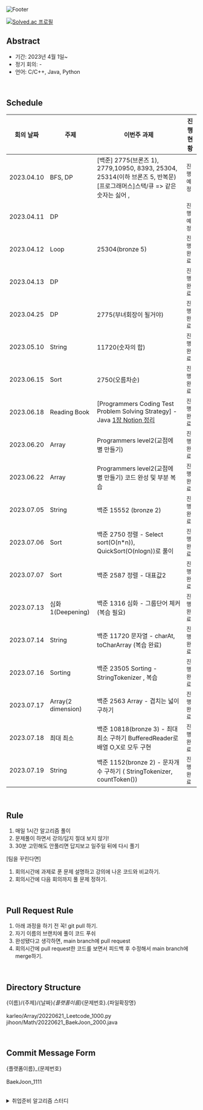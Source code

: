 ![Footer](https://capsule-render.vercel.app/api?type=waving&color=auto&height=200&section=footer&text=Algorithms%20study&fontSize=100)



[![Solved.ac
프로필](http://mazassumnida.wtf/api/v2/generate_badge?boj=karleo)](https://solved.ac/profile/karleo)







## Abstract

- 기간: 2023년 4월 1일~
- 정기 회의: -
- 언어: C/C++, Java, Python

<br>

## Schedule


| **회의 날짜**  | **주제** | **이번주 과제**                                                                                                                                           | **진행 현황** |
|------------|--|------------------------------------------------------------------------------------------------------------------------------------------------------|-----------|
| 2023.04.10 | BFS, DP | [백준] 2775(브론즈 1), 2779,10950, 8393, 25304, 25314(이하 브론즈 5, 반복문) [프로그래머스]스택/큐 => 같은숫자는 싫어 ,                                                           | `진행 예정`   |
| 2023.04.11 | DP |                                                                                                                                                      | `진행 예정`   |
| 2023.04.12 | Loop | 25304(bronze 5)                                                                                                                                      | `진행 완료`   |
| 2023.04.13 | DP |                                                                                                                                                      | `진행 완료`   |
| 2023.04.25 | DP | 2775(부녀회장이 될거야)                                                                                                                                      | `진행 완료`   |
| 2023.05.10 | String | 11720(숫자의 합)                                                                                                                                         | `진행 완료`   |
| 2023.06.15 | Sort | 2750(오름차순)                                                                                                                                           | `진행 완료`   |
| 2023.06.18 | Reading Book | [Programmers Coding Test Problem Solving Strategy] - Java  [1장 Notion 정리](https://www.notion.so/Programmers-Java-0334141765a84fcf8e03793b0c98e3a3?pvs=4) | `진행 완료`   |
| 2023.06.20 | Array | Programmers level2(교점에 별 만들기)                                                                                                                        | `진행 완료`   |
| 2023.06.22 | Array | Programmers level2(교점에 별 만들기) 코드 완성 및 부분 복습                                                                                                          | `진행 완료`   |
| 2023.07.05 | String | 백준 15552 (bronze 2)                                                                                                                                  | `진행 완료`   |
| 2023.07.06 | Sort | 백준 2750 정렬 - Select sort(O(n*n)), QuickSort(O(nlogn))로 풀이                                                                                            | `진행 완료`   |
| 2023.07.07 | Sort | 백준 2587 정렬 - 대표값2                                                                                                                                    | `진행 완료`   |
| 2023.07.13 | 심화1(Deepening) | 백준 1316 심화 - 그룹단어 체커 (복습 필요)                                                                                                                         | `진행 완료`   |
| 2023.07.14 | String | 백준 11720 문자열 - charAt, toCharArray (복습 완료)                                                                                                           | `진행 완료`   |
| 2023.07.16 | Sorting | 백준 23505 Sorting - StringTokenizer , 복습                                                                                                                 | `진행 완료`   |
| 2023.07.17 | Array(2 dimension) | 백준 2563 Array - 겹치는 넓이 구하기                                                                                                                | `진행 완료`   |
| 2023.07.18 | 최대 최소 | 백준 10818(bronze 3)  - 최대최소 구하기 BufferedReader로 배열 O,X로 모두 구현                                                                                     | `진행 완료`   |
| 2023.07.19 | String | 백준 1152(bronze 2)  - 문자개수 구하기 ( StringTokenizer, countToken())                                                                                        | `진행 완료`   |



<br>

## Rule

1. 매일 1시간 알고리즘 풀이
2. 문제풀이 하면서 강의/답지 절대 보지 않기!
3. 30분 고민해도 안풀리면 답지보고 일주일 뒤에 다시 풀기

[팀을 꾸린다면]
1. 회의시간에 과제로 푼 문제 설명하고 강의에 나온 코드와 비교하기.
2. 회의시간에 다음 회의까지 풀 문제 정하기.



<br>

## Pull Request Rule

1. 아래 과정을 하기 전 꼭! git pull 하기.
2. 자기 이름의 브랜치에 풀이 코드 푸쉬
3. 완성됐다고 생각하면, main branch에 pull request
4. 회의시간에 pull request한 코드를 보면서 피드백 후 수정해서 main branch에 merge하기. 


<br>

## Directory Structure
{이름}/{주제}/{날짜}_{플랫폼이름}_{문제번호}.{파일확장명} <br><br>
karleo/Array/20220621_Leetcode_1000.py <br>
jihoon/Math/20220621_BaekJoon_2000.java <br>


<br>

## Commit Message Form
{플랫폼이름}_{문제번호}
<br><br>
BaekJoon_1111


<br>


<details>
<summary>취업준비 알고리즘 스터디</summary>
<div markdown="1">

## Abstract

- 기간: 2023년 04월 ~ 7월
- 정기 회의: -
- 언어: Java



<br>

## Rule

1. 매일 최소 1문제

[팀이 있다면]
1. 매주 요일 시에 모여서 정기 회의
2. 정기회의날 선정한 2문제, 이번주 좋았던 1문제 코드 리뷰 및 다음에 코드 리뷰할 2문제 선정 
3. 정기회의날 진도 체크하고 미완료 시, 만족될 때까지 집에 못감.

<br>

## Pull Request Rule(If team)

1. 자기 이름의 브랜치에 풀이 코드 푸쉬
2. 완성됐다고 생각하면, main 브랜치에 pull request. 이때, comment에 코드 설명하기.
3. 상대방이 pull request한 코드를 보고 comment에 피드백한 후 merge하기. 


<br>

## Description Method

문제번호. 문제이름
<br>간단한 문제설명
1. 문제 풀이를 위한 접근방식 설명
2. 적용 자료구조, 알고리즘 개념 간단하게 설명
3. 시간 복잡도 계산
4. 사용 라이브러리 간단하게 설명
5. 느낀점


<br>

## Notion Tips
- Ctrl + shift + 방향키로 원하는 글자 선택후
  - Ctrl + b: 글씨 굵게
  - Ctrl + i: 글씨 뉘게됨
  - Ctrl + u: 글씨 밑줄



<br>

## Commit Message Form



<br>

## Schedule



</div>
</details>
